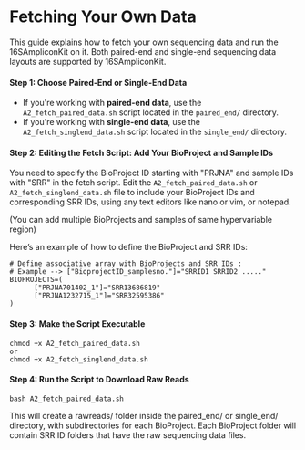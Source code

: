 # Fetching Your Own Data

This guide explains how to fetch your own sequencing data and run the 16SAmpliconKit on it. Both paired-end and single-end sequencing data layouts are supported by 16SAmpliconKit. 

#### Step 1: Choose Paired-End or Single-End Data

- If you're working with **paired-end data**, use the `A2_fetch_paired_data.sh` script located in the `paired_end/` directory.
- If you're working with **single-end data**, use the `A2_fetch_singlend_data.sh` script located in the `single_end/` directory.

#### Step 2: Editing the Fetch Script: Add Your BioProject and Sample IDs

You need to specify the BioProject ID starting with "PRJNA" and sample IDs with "SRR" in the fetch script. Edit the `A2_fetch_paired_data.sh` or `A2_fetch_singlend_data.sh` file to include your BioProject IDs and corresponding SRR IDs, using any text editors like nano or vim, or notepad. 

(You can add multiple BioProjects and samples of same hypervariable region)

Here’s an example of how to define the BioProject and SRR IDs:

```
# Define associative array with BioProjects and SRR IDs : 
# Example --> ["BioprojectID_samplesno."]="SRRID1 SRRID2 ....."
BIOPROJECTS=(
      ["PRJNA701402_1"]="SRR13686819"
      ["PRJNA1232715_1"]="SRR32595386"
)
```
#### Step 3: Make the Script Executable
```
chmod +x A2_fetch_paired_data.sh
or
chmod +x A2_fetch_singlend_data.sh
```

#### Step 4: Run the Script to Download Raw Reads
```
bash A2_fetch_paired_data.sh
```

This will create a rawreads/ folder inside the paired_end/ or single_end/ directory, with subdirectories for each BioProject. Each BioProject folder will contain SRR ID folders that have the raw sequencing data files.

